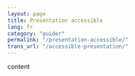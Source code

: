 ```yaml
---
layout: page
title: Présentation accessible
lang: fr
category: "guider"
permalink: "/presentation-accessible/"
trans_url: "/accessible-presentation/"
---
```

content

